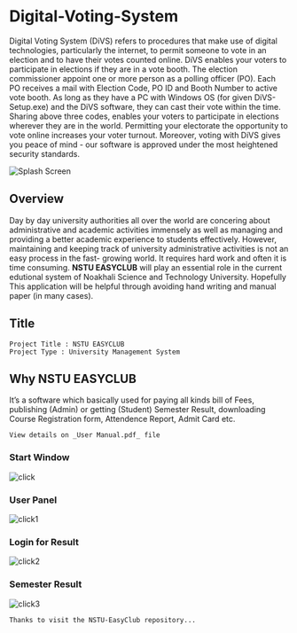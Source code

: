 # Digital-Voting-System
Digital Voting System (DiVS) refers to procedures that make use of digital technologies, particularly the internet, to permit someone to vote in an election and to have their votes counted online.   DiVS enables your voters to participate in elections if they are in a vote booth. The election commissioner appoint one or more person as a polling officer (PO). Each PO receives a mail with Election Code, PO ID and Booth Number to active vote booth. As long as they have a PC with Windows OS (for given DiVS-Setup.exe) and the DiVS software, they can cast their vote within the time. Sharing above three codes, enables your voters to participate in elections wherever they are in the world. Permitting your electorate the opportunity to vote online increases your voter turnout. Moreover, voting with DiVS gives you peace of mind - our software is approved under the most heightened security standards.

![Splash Screen](images/splash.png)

## Overview
Day by day university authorities all over the world are concering about
administrative and academic activities immensely as well as managing and providing
a better academic experience to students effectively. However, maintaining and
keeping track of university administrative activities is not an easy process in the fast-
growing world. It requires hard work and often it is time consuming.
**NSTU EASYCLUB** will play an essential role in the current edutional system of
Noakhali Science and Technology University. Hopefully This application will be
helpful through avoiding hand writing and manual paper (in many cases).
## Title
```
Project Title : NSTU EASYCLUB
Project Type : University Management System
```
## Why NSTU EASYCLUB
It’s a software which basically used for paying all kinds bill of Fees, publishing
(Admin) or getting (Student) Semester Result, downloading Course Registration
form, Attendence Report, Admit Card etc.
```
View details on _User Manual.pdf_ file
```

### Start Window
![click](images/start.png)
### User Panel
![click1](images/userpanel.png)
### Login for Result
![click2](images/semesterresultlogin.png)
### Semester Result
![click3](images/semesterresult.png)

```
Thanks to visit the NSTU-EasyClub repository...
```
